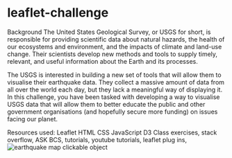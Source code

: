 # leaflet-challenge
Background
The United States Geological Survey, or USGS for short, is responsible for providing scientific data about natural hazards, the health of our ecosystems and environment, and the impacts of climate and land-use change. Their scientists develop new methods and tools to supply timely, relevant, and useful information about the Earth and its processes.

The USGS is interested in building a new set of tools that will allow them to visualise their earthquake data. They collect a massive amount of data from all over the world each day, but they lack a meaningful way of displaying it. In this challenge, you have been tasked with developing a way to visualise USGS data that will allow them to better educate the public and other government organisations (and hopefully secure more funding) on issues facing our planet.

Resources used:
Leaflet
HTML
CSS
JavaScript
D3
Class exercises, stack overflow, ASK BCS, tutorials, youtube tutorials, leaflet plug ins, 
![earthquake map clickable object](https://github.com/RLButch/leaflet-challenge/assets/122842203/66812fe8-e9af-4749-99ba-b7916552981d)


